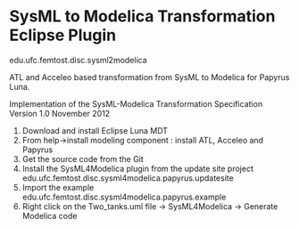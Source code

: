 SysML to Modelica Transformation Eclipse Plugin
===============================================

edu.ufc.femtost.disc.sysml2modelica

ATL and Acceleo based transformation from SysML to Modelica for Papyrus Luna.

Implementation of the SysML-Modelica Transformation Specification Version 1.0 November 2012

1. Download and install Eclipse Luna MDT
2. From help->install modeling component : install ATL, Acceleo and Papyrus
3. Get the source code from the Git
4. Install the SysML4Modelica plugin from the update site project edu.ufc.femtost.disc.sysml4modelica.papyrus.updatesite 
5. Import the example edu.ufc.femtost.disc.sysml4modelica.papyrus.example
7. Right click on the Two_tanks.uml file -> SysML4Modelica -> Generate Modelica code	
	
